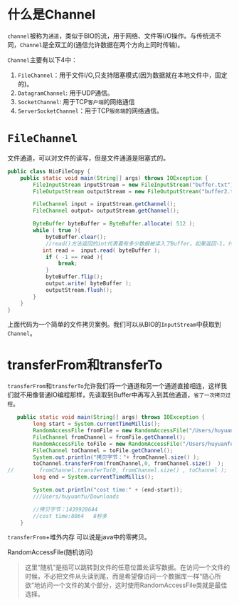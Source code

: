 # 什么是Channel

`channel`被称为`通道`，类似于BIO的流，用于网络、文件等I/O操作。与传统流不同，`Channel`是全双工的(通信允许数据在两个方向上同时传输)。

`Channel`主要有以下4中：

1. `FileChannel`：用于文件I/O,只支持阻塞模式(因为数据就在本地文件中，固定的)。
2. `DatagramChannel`: 用于UDP通信。
3. `SocketChannel`: 用于TCP`客户端`的网络通信
4. `ServerSocketChannel`：用于TCP`服务端`的网络通信。

# `FileChannel`

文件通道，可以对文件的读写，但是文件通道是阻塞式的。

```java
public class NioFileCopy {
    public static void main(String[] args) throws IOException {
        FileInputStream inputStream = new FileInputStream("buffer.txt");
        FileOutputStream outputStream = new FileOutputStream("buffer2.txt");

        FileChannel input = inputStream.getChannel();
        FileChannel output= outputStream.getChannel();

        ByteBuffer byteBuffer = ByteBuffer.allocate( 512 );
        while ( true ){
            byteBuffer.clear();
            //read()方法返回的int代表着有多少数据被读入了Buffer。如果返回-1，代表着已经读到文件结尾。
           int read =  input.read( byteBuffer );
            if ( -1 == read ){
                break;
            }
            byteBuffer.flip();
            output.write( byteBuffer );
            outputStream.flush();
        }
    }
}
```

上面代码为一个简单的文件拷贝案例。我们可以从BIO的`InputStream`中获取到`Channel`。



# transferFrom和transferTo

`transferFrom`和`transferTo`允许我们将一个通道和另一个通道直接相连，这样我们就不用像普通IO编程那样，先读取到Buffer中再写入到其他通道，`省了一次拷贝过程`。

```java
   public static void main(String[] args) throws IOException {
        long start = System.currentTimeMillis();
        RandomAccessFile fromFile = new RandomAccessFile("/Users/huyuanfu/Downloads/spring-1.mp4", "rw");
        FileChannel fromChannel = fromFile.getChannel();
        RandomAccessFile toFile = new RandomAccessFile("/Users/huyuanfu/Downloads/spring-2.mp4", "rw");
        FileChannel toChannel = toFile.getChannel();
        System.out.println("拷贝字节："+ fromChannel.size() );
        toChannel.transferFrom(fromChannel,0, fromChannel.size()  );
//        fromChannel.transferTo(0, fromChannel.size() , toChannel );
        long end = System.currentTimeMillis();

        System.out.println("cost time:" + (end-start));
        ///Users/huyuanfu/Downloads

        //拷贝字节：1439928644
        //cost time:8064   8秒多
    }
```

`transferFrom`+堆外内存 可以说是java中的零拷贝。



RandomAccessFile(随机访问)

> 这里“随机”是指可以跳转到文件的任意位置处读写数据。在访问一个文件的时候，不必把文件从头读到尾，而是希望像访问一个数据库一样“随心所欲”地访问一个文件的某个部分，这时使用RandomAccessFile类就是最佳选择。































